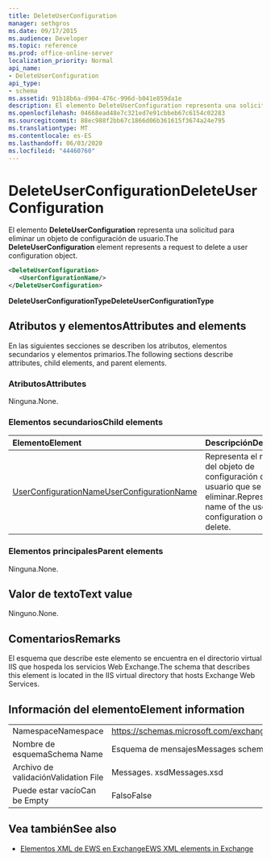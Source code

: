 ```yaml
---
title: DeleteUserConfiguration
manager: sethgros
ms.date: 09/17/2015
ms.audience: Developer
ms.topic: reference
ms.prod: office-online-server
localization_priority: Normal
api_name:
- DeleteUserConfiguration
api_type:
- schema
ms.assetid: 91b18b6a-d904-476c-996d-b041e859da1e
description: El elemento DeleteUserConfiguration representa una solicitud para eliminar un objeto de configuración de usuario.
ms.openlocfilehash: 04668ead48e7c321ed7e91cbbeb67c6154c02283
ms.sourcegitcommit: 88ec988f2bb67c1866d06b361615f3674a24e795
ms.translationtype: MT
ms.contentlocale: es-ES
ms.lasthandoff: 06/03/2020
ms.locfileid: "44460760"
---
```

# <a name="deleteuserconfiguration"></a><span data-ttu-id="d7f09-103">DeleteUserConfiguration</span><span class="sxs-lookup"><span data-stu-id="d7f09-103">DeleteUserConfiguration</span></span>

<span data-ttu-id="d7f09-104">El elemento **DeleteUserConfiguration** representa una solicitud para eliminar un objeto de configuración de usuario.</span><span class="sxs-lookup"><span data-stu-id="d7f09-104">The **DeleteUserConfiguration** element represents a request to delete a user configuration object.</span></span> 
  
```xml
<DeleteUserConfiguration>
   <UserConfigurationName/>
</DeleteUserConfiguration>
```

 <span data-ttu-id="d7f09-105">**DeleteUserConfigurationType**</span><span class="sxs-lookup"><span data-stu-id="d7f09-105">**DeleteUserConfigurationType**</span></span>
## <a name="attributes-and-elements"></a><span data-ttu-id="d7f09-106">Atributos y elementos</span><span class="sxs-lookup"><span data-stu-id="d7f09-106">Attributes and elements</span></span>

<span data-ttu-id="d7f09-107">En las siguientes secciones se describen los atributos, elementos secundarios y elementos primarios.</span><span class="sxs-lookup"><span data-stu-id="d7f09-107">The following sections describe attributes, child elements, and parent elements.</span></span>
  
### <a name="attributes"></a><span data-ttu-id="d7f09-108">Atributos</span><span class="sxs-lookup"><span data-stu-id="d7f09-108">Attributes</span></span>

<span data-ttu-id="d7f09-109">Ninguna.</span><span class="sxs-lookup"><span data-stu-id="d7f09-109">None.</span></span>
  
### <a name="child-elements"></a><span data-ttu-id="d7f09-110">Elementos secundarios</span><span class="sxs-lookup"><span data-stu-id="d7f09-110">Child elements</span></span>

|<span data-ttu-id="d7f09-111">**Elemento**</span><span class="sxs-lookup"><span data-stu-id="d7f09-111">**Element**</span></span>|<span data-ttu-id="d7f09-112">**Descripción**</span><span class="sxs-lookup"><span data-stu-id="d7f09-112">**Description**</span></span>|
|:-----|:-----|
|[<span data-ttu-id="d7f09-113">UserConfigurationName</span><span class="sxs-lookup"><span data-stu-id="d7f09-113">UserConfigurationName</span></span>](userconfigurationname.md) <br/> |<span data-ttu-id="d7f09-114">Representa el nombre del objeto de configuración de usuario que se va a eliminar.</span><span class="sxs-lookup"><span data-stu-id="d7f09-114">Represents the name of the user configuration object to delete.</span></span>  <br/> |
   
### <a name="parent-elements"></a><span data-ttu-id="d7f09-115">Elementos principales</span><span class="sxs-lookup"><span data-stu-id="d7f09-115">Parent elements</span></span>

<span data-ttu-id="d7f09-116">Ninguna.</span><span class="sxs-lookup"><span data-stu-id="d7f09-116">None.</span></span>
  
## <a name="text-value"></a><span data-ttu-id="d7f09-117">Valor de texto</span><span class="sxs-lookup"><span data-stu-id="d7f09-117">Text value</span></span>

<span data-ttu-id="d7f09-118">Ninguno.</span><span class="sxs-lookup"><span data-stu-id="d7f09-118">None.</span></span>
  
## <a name="remarks"></a><span data-ttu-id="d7f09-119">Comentarios</span><span class="sxs-lookup"><span data-stu-id="d7f09-119">Remarks</span></span>

<span data-ttu-id="d7f09-120">El esquema que describe este elemento se encuentra en el directorio virtual IIS que hospeda los servicios Web Exchange.</span><span class="sxs-lookup"><span data-stu-id="d7f09-120">The schema that describes this element is located in the IIS virtual directory that hosts Exchange Web Services.</span></span>
  
## <a name="element-information"></a><span data-ttu-id="d7f09-121">Información del elemento</span><span class="sxs-lookup"><span data-stu-id="d7f09-121">Element information</span></span>

|||
|:-----|:-----|
|<span data-ttu-id="d7f09-122">Namespace</span><span class="sxs-lookup"><span data-stu-id="d7f09-122">Namespace</span></span>  <br/> |https://schemas.microsoft.com/exchange/services/2006/messages  <br/> |
|<span data-ttu-id="d7f09-123">Nombre de esquema</span><span class="sxs-lookup"><span data-stu-id="d7f09-123">Schema Name</span></span>  <br/> |<span data-ttu-id="d7f09-124">Esquema de mensajes</span><span class="sxs-lookup"><span data-stu-id="d7f09-124">Messages schema</span></span>  <br/> |
|<span data-ttu-id="d7f09-125">Archivo de validación</span><span class="sxs-lookup"><span data-stu-id="d7f09-125">Validation File</span></span>  <br/> |<span data-ttu-id="d7f09-126">Messages. xsd</span><span class="sxs-lookup"><span data-stu-id="d7f09-126">Messages.xsd</span></span>  <br/> |
|<span data-ttu-id="d7f09-127">Puede estar vacío</span><span class="sxs-lookup"><span data-stu-id="d7f09-127">Can be Empty</span></span>  <br/> |<span data-ttu-id="d7f09-128">Falso</span><span class="sxs-lookup"><span data-stu-id="d7f09-128">False</span></span>  <br/> |
   
## <a name="see-also"></a><span data-ttu-id="d7f09-129">Vea también</span><span class="sxs-lookup"><span data-stu-id="d7f09-129">See also</span></span>

- [<span data-ttu-id="d7f09-130">Elementos XML de EWS en Exchange</span><span class="sxs-lookup"><span data-stu-id="d7f09-130">EWS XML elements in Exchange</span></span>](ews-xml-elements-in-exchange.md)

